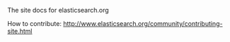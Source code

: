 The site docs for elasticsearch.org

How to contribute:
http://www.elasticsearch.org/community/contributing-site.html
